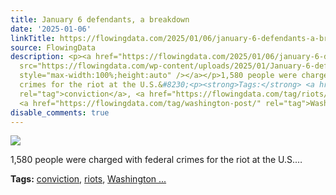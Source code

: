 ```yaml
---
title: January 6 defendants, a breakdown
date: '2025-01-06'
linkTitle: https://flowingdata.com/2025/01/06/january-6-defendants-a-breakdown/
source: FlowingData
description: <p><a href="https://flowingdata.com/2025/01/06/january-6-defendants-a-breakdown/"><img
  src="https://flowingdata.com/wp-content/uploads/2025/01/January-6-defendants-750x637.png"
  style="max-width:100%;height:auto" /></a></p>1,580 people were charged with federal
  crimes for the riot at the U.S.&#8230;<p><strong>Tags:</strong> <a href="https://flowingdata.com/tag/conviction/"
  rel="tag">conviction</a>, <a href="https://flowingdata.com/tag/riots/" rel="tag">riots</a>,
  <a href="https://flowingdata.com/tag/washington-post/" rel="tag">Washington ...
disable_comments: true
---
```

<p><a href="https://flowingdata.com/2025/01/06/january-6-defendants-a-breakdown/"><img src="https://flowingdata.com/wp-content/uploads/2025/01/January-6-defendants-750x637.png" style="max-width:100%;height:auto" /></a></p>1,580 people were charged with federal crimes for the riot at the U.S.&#8230;<p><strong>Tags:</strong> <a href="https://flowingdata.com/tag/conviction/" rel="tag">conviction</a>, <a href="https://flowingdata.com/tag/riots/" rel="tag">riots</a>, <a href="https://flowingdata.com/tag/washington-post/" rel="tag">Washington ...